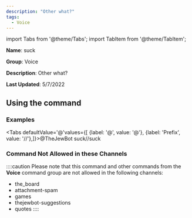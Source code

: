```yaml
---
description: "Other what?"
tags:
  - Voice
---
```

import Tabs from '@theme/Tabs';
import TabItem from '@theme/TabItem';

**Name**: suck

**Group**: Voice

**Description**: Other what?

**Last Updated**: 5/7/2022

## Using the command

### Examples
<Tabs defaultValue='@'values={[ {label: '@', value: '@'}, {label: 'Prefix', value: '//'},]}><TabItem value='@'>@TheJewBot suck</TabItem><TabItem value='//'>//suck</TabItem></Tabs>

### Command Not Allowed in these Channels
::::caution Please note that this command and other commands from the **Voice** command group are not allowed in the following channels:
- the_board
- attachment-spam
- games
- thejewbot-suggestions
- quotes
::::